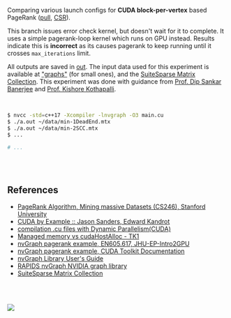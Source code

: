 Comparing various launch configs for **CUDA block-per-vertex** based PageRank
([pull], [CSR]).

This branch issues error check kernel, but doesn't wait for it to complete.
It uses a simple pagerank-loop kernel which runs on GPU instead. Results
indicate this is **incorrect** as its causes pagerank to keep running until it
crosses `max_iterations` limit.

All outputs are saved in [out](out/). The input data used for this experiment
is available at ["graphs"] (for small ones), and the [SuiteSparse Matrix Collection].
This experiment was done with guidance from [Prof. Dip Sankar Banerjee] and
[Prof. Kishore Kothapalli].

<br>

```bash
$ nvcc -std=c++17 -Xcompiler -lnvgraph -O3 main.cu
$ ./a.out ~/data/min-1DeadEnd.mtx
$ ./a.out ~/data/min-2SCC.mtx
$ ...

# ...
```

<br>
<br>


## References

- [PageRank Algorithm, Mining massive Datasets (CS246), Stanford University](https://www.youtube.com/watch?v=ke9g8hB0MEo)
- [CUDA by Example :: Jason Sanders, Edward Kandrot](https://www.slideshare.net/SubhajitSahu/cuda-by-example-notes)
- [compilation .cu files with Dynamic Parallelism(CUDA)](https://stackoverflow.com/a/27870808/1413259)
- [Managed memory vs cudaHostAlloc - TK1](https://forums.developer.nvidia.com/t/managed-memory-vs-cudahostalloc-tk1/34281)
- [nvGraph pagerank example, EN605.617, JHU-EP-Intro2GPU](https://github.com/JHU-EP-Intro2GPU/EN605.617/blob/master/module9/nvgraph_examples/nvgraph_Pagerank.cpp)
- [nvGraph pagerank example, CUDA Toolkit Documentation](https://docs.nvidia.com/cuda/archive/10.0/nvgraph/index.html#nvgraph-pagerank-example)
- [nvGraph Library User's Guide](https://docs.nvidia.com/cuda/archive/10.1/pdf/nvGRAPH_Library.pdf)
- [RAPIDS nvGraph NVIDIA graph library][nvGraph]
- [SuiteSparse Matrix Collection]

<br>
<br>

[![](https://i.imgur.com/QIUy2ds.jpg)](https://www.youtube.com/watch?v=4EG2up-jcKM&t=12897s)

[Prof. Dip Sankar Banerjee]: https://sites.google.com/site/dipsankarban/
[Prof. Kishore Kothapalli]: https://cstar.iiit.ac.in/~kkishore/
[SuiteSparse Matrix Collection]: https://suitesparse-collection-website.herokuapp.com
["graphs"]: https://github.com/puzzlef/graphs
[nvGraph]: https://github.com/rapidsai/nvgraph
[pull]: https://github.com/puzzlef/pagerank-push-vs-pull
[csr]: https://github.com/puzzlef/pagerank-class-vs-csr
